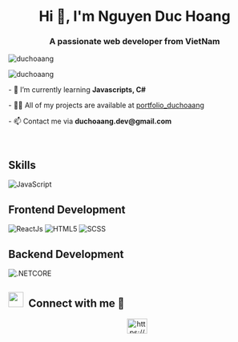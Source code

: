 <h1 align="center">Hi 👋, I'm Nguyen Duc Hoang</h1>
<h3 align="center">A passionate web developer from VietNam</h3>



<p align="left"> 
<img src="https://komarev.com/ghpvc/?username=duchoaang&label=Profile%20views&color=0e75b6&style=flat&theme=tokyonight" alt="duchoaang" />

</p>

<p>
  <img align="left" src="https://github-readme-stats.vercel.app/api/top-langs?username=duchoaang&show_icons=true&locale=en&layout=compact" alt="duchoaang" />
</p>

<br/>

<p>- 🌱 I’m currently learning <strong>Javascripts, C#</strong></p>
<p>- 👨‍💻 All of my projects are available at <a href="https://portfolio-ndh.netlify.app/">portfolio_duchoaang</a></p>
<p>- 📫 Contact me via <strong>duchoaang.dev@gmail.com</strong></p>



<p align="left">

</p>



<br/>

<h2 align="left" target="blank">Skills</h2>


![JavaScript](https://img.shields.io/badge/javascript-%23323330.svg?style=for-the-badge&logo=javascript&logoColor=%23F7DF1E)


<h2 align="left" target="blank">Frontend Development</h2>

![ReactJs](https://img.shields.io/badge/react-%2320232a.svg?style=for-the-badge&logo=react&logoColor=%2361DAFB)
![HTML5](https://img.shields.io/badge/html5-%23E34F26.svg?style=for-the-badge&logo=html5&logoColor=white)
![SCSS](https://img.shields.io/badge/css3-%231572B6.svg?style=for-the-badge&logo=css3&logoColor=white)


<h2 align="left" target="blank">Backend Development</h2>

![.NETCORE](https://img.shields.io/badge/-.NET%206.0-blueviolet)

<h2> <img src="https://media.giphy.com/media/iY8CRBdQXODJSCERIr/giphy.gif" width="30" height="30" style="margin-right: 10px;">Connect with me 🤝 </h2>

 <div align="center"  class="icons-social" style="margin-left: 10px;">
    <a href="https://fb.com/https://www.facebook.com/d8.ndh/" target="blank"><img align="center" src="https://raw.githubusercontent.com/rahuldkjain/github-profile-readme-generator/master/src/images/icons/Social/facebook.svg" alt="https://www.facebook.com/d8.ndh/" height="30" width="40" /></a>

  </div>

  <br/>



